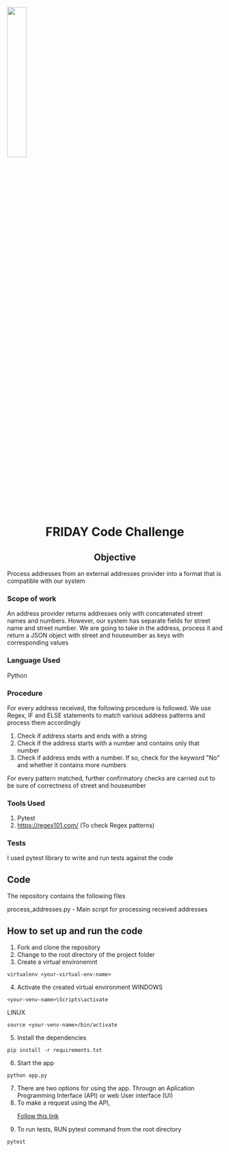   <img src='https://coverager.com/wp-content/uploads/2019/10/FRIDAY.png' width='30%' align='center'>
<h1 align='center'>FRIDAY Code Challenge
 
</h1> 
<h2 align='center'>Objective </h2>
Process addresses from an external addresses provider into a format that is compatible with our system

### Scope of work
An address provider returns addresses only with concatenated street names and numbers. However, our system has separate fields for street name and street number. We are going to take in the address, process it and return a JSON object with street and houseumber as keys with corresponding values

### Language Used
Python

### Procedure
For every address received, the following procedure is followed. We use Regex, IF and ELSE statements to match various address patterns and process them accordingly
1. Check if address starts and ends with a string 
2. Check if the address starts with a number and contains only that number
3. Check if address ends with a number. If so, check for the keyword "No" and whether it contains more numbers

For every pattern matched, further confirmatory checks are carried out to be sure of correctness of street and houseumber 

### Tools Used
1. Pytest
2. https://regex101.com/ (To check Regex patterns)

### Tests
I used pytest library to write and run tests against the code

## Code
The repository contains the following files

process_addresses.py - Main script for processing received addresses

## How to set up and run the code
1. Fork and clone the repository 
2. Change to the root directory of the project folder
3. Create a virtual environemnt
```
virtualenv <your-virtual-env-name>
```
4. Activate the created virtual environment
WINDOWS
```
<your-venv-name>\Scripts\activate
```
LINUX
```
source <your-venv-name>/bin/activate
```
5. Install the dependencies 
```
pip install -r requirements.txt 
```
6. Start the app
```
python app.py
```
7. There are two options for using the app. Througn an Aplication Programming Interface (API) or web User interface (UI)
8. To make a request using the API, <a href = "https://docs.github.com/en/get-started/writing-on-github/working-with-advanced-formatting/creating-and-highlighting-code-blocks" target="_blank"><p> Follow this link </p><a/>
9. To run tests, RUN pytest command from the root directory
```
pytest
```


